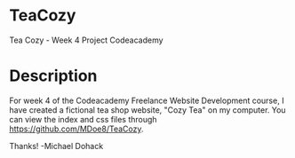 # TeaCozy
Tea Cozy - Week 4 Project Codeacademy
# Description
For week 4 of the Codeacademy Freelance Website Development course, I have created a fictional tea shop website, "Cozy Tea" on my computer.  You can view the index and css files through https://github.com/MDoe8/TeaCozy.

Thanks!
-Michael Dohack
